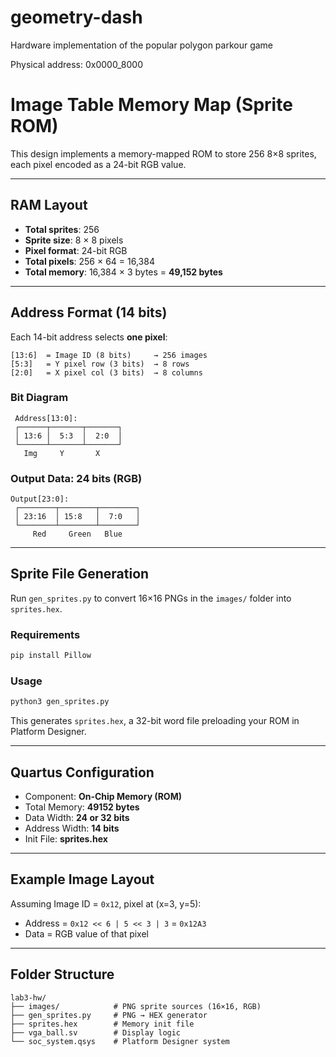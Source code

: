 # geometry-dash
Hardware implementation of the popular polygon parkour game

Physical address: 0x0000_8000

# Image Table Memory Map (Sprite ROM)

This design implements a memory-mapped ROM to store 256 8×8 sprites, each pixel encoded as a 24-bit RGB value.

---

## RAM Layout

- **Total sprites**: 256  
- **Sprite size**: 8 × 8 pixels  
- **Pixel format**: 24-bit RGB  
- **Total pixels**: 256 × 64 = 16,384  
- **Total memory**: 16,384 × 3 bytes = **49,152 bytes**

---

## Address Format (14 bits)

Each 14-bit address selects **one pixel**:

```
[13:6]  = Image ID (8 bits)     → 256 images
[5:3]   = Y pixel row (3 bits)  → 8 rows
[2:0]   = X pixel col (3 bits)  → 8 columns
```

### Bit Diagram

```
 Address[13:0]:
 ┌──────┬───────┬───────┐
 │ 13:6 │  5:3  │  2:0  │
 └──────┴───────┴───────┘
   Img     Y       X
```

### Output Data: 24 bits (RGB)

```
Output[23:0]:
 ┌────────┬────────┬────────┐
 │ 23:16  │ 15:8   │  7:0   │
 └────────┴────────┴────────┘
     Red     Green   Blue
```

---

## Sprite File Generation

Run `gen_sprites.py` to convert 16×16 PNGs in the `images/` folder into `sprites.hex`.

### Requirements

```bash
pip install Pillow
```

### Usage

```bash
python3 gen_sprites.py
```

This generates `sprites.hex`, a 32-bit word file preloading your ROM in Platform Designer.

---

## Quartus Configuration

- Component: **On-Chip Memory (ROM)**
- Total Memory: **49152 bytes**
- Data Width: **24 or 32 bits**
- Address Width: **14 bits**
- Init File: **sprites.hex**

---

## Example Image Layout

Assuming Image ID = `0x12`, pixel at (x=3, y=5):

- Address = `0x12 << 6 | 5 << 3 | 3` = `0x12A3`  
- Data = RGB value of that pixel

---

## Folder Structure

```
lab3-hw/
├── images/            # PNG sprite sources (16×16, RGB)
├── gen_sprites.py     # PNG → HEX generator
├── sprites.hex        # Memory init file
├── vga_ball.sv        # Display logic
└── soc_system.qsys    # Platform Designer system
```
